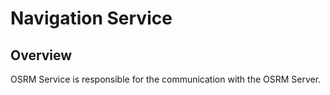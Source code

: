 # Navigation Service

## Overview

OSRM Service is responsible for the communication with the OSRM Server.

